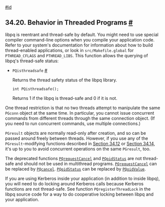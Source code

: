 [#id](#LIBPQ-THREADING)

## 34.20. Behavior in Threaded Programs [#](#LIBPQ-THREADING)



libpq is reentrant and thread-safe by default. You might need to use special compiler command-line options when you compile your application code. Refer to your system's documentation for information about how to build thread-enabled applications, or look in `src/Makefile.global` for `PTHREAD_CFLAGS` and `PTHREAD_LIBS`. This function allows the querying of libpq's thread-safe status:

* `PQisthreadsafe` [#](#LIBPQ-PQISTHREADSAFE)

  Returns the thread safety status of the libpq library.

  ```
  int PQisthreadsafe();
  ```

  Returns 1 if the libpq is thread-safe and 0 if it is not.

One thread restriction is that no two threads attempt to manipulate the same `PGconn` object at the same time. In particular, you cannot issue concurrent commands from different threads through the same connection object. (If you need to run concurrent commands, use multiple connections.)

`PGresult` objects are normally read-only after creation, and so can be passed around freely between threads. However, if you use any of the `PGresult`-modifying functions described in [Section 34.12](libpq-misc) or [Section 34.14](libpq-events), it's up to you to avoid concurrent operations on the same `PGresult`, too.

The deprecated functions [`PQrequestCancel`](libpq-cancel#LIBPQ-PQREQUESTCANCEL) and [`PQoidStatus`](libpq-exec#LIBPQ-PQOIDSTATUS) are not thread-safe and should not be used in multithread programs. [`PQrequestCancel`](libpq-cancel#LIBPQ-PQREQUESTCANCEL) can be replaced by [`PQcancel`](libpq-cancel#LIBPQ-PQCANCEL). [`PQoidStatus`](libpq-exec#LIBPQ-PQOIDSTATUS) can be replaced by [`PQoidValue`](libpq-exec#LIBPQ-PQOIDVALUE).

If you are using Kerberos inside your application (in addition to inside libpq), you will need to do locking around Kerberos calls because Kerberos functions are not thread-safe. See function `PQregisterThreadLock` in the libpq source code for a way to do cooperative locking between libpq and your application.